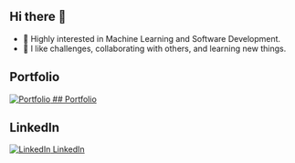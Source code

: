## Hi there 👋 

- 🔭 Highly interested in Machine Learning and Software Development.
- 🌱 I like challenges, collaborating with others, and learning new things.

## Portfolio

[![Portfolio](https://img.icons8.com/color/48/000000/domain.png) ## Portfolio](https://salvadormartin3z.netlify.app/)

## LinkedIn

[![LinkedIn](https://img.icons8.com/color/48/000000/linkedin.png) LinkedIn](https://www.linkedin.com/in/salvadormtz/)
